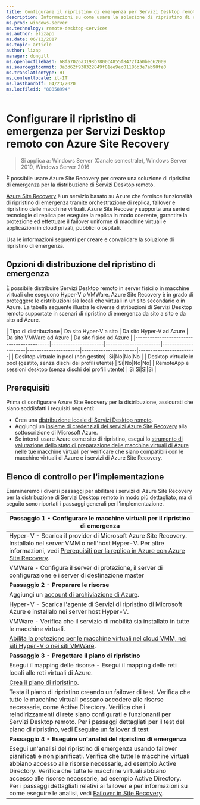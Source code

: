```yaml
---
title: Configurare il ripristino di emergenza per Servizi Desktop remoto con la soluzione di ripristino di emergenza di Azure
description: Informazioni su come usare la soluzione di ripristino di emergenza di Azure per il ripristino di emergenza di una distribuzione di Servizi Desktop remoto
ms.prod: windows-server
ms.technology: remote-desktop-services
ms.author: elizapo
ms.date: 06/12/2017
ms.topic: article
author: lizap
manager: dongill
ms.openlocfilehash: 68fa7026a3198b7800c4855f8472f4a0bec62009
ms.sourcegitcommit: 3a3d62f938322849f81ee9ec01186b3e7ab90fe0
ms.translationtype: HT
ms.contentlocale: it-IT
ms.lasthandoff: 04/23/2020
ms.locfileid: "80858994"
---
```

# <a name="set-up-disaster-recovery-for-rds-using-azure-site-recovery"></a>Configurare il ripristino di emergenza per Servizi Desktop remoto con Azure Site Recovery

>Si applica a: Windows Server (Canale semestrale), Windows Server 2019, Windows Server 2016

È possibile usare Azure Site Recovery per creare una soluzione di ripristino di emergenza per la distribuzione di Servizi Desktop remoto. 

[Azure Site Recovery](/azure/site-recovery/site-recovery-overview) è un servizio basato su Azure che fornisce funzionalità di ripristino di emergenza tramite orchestrazione di replica, failover e ripristino delle macchine virtuali. Azure Site Recovery supporta una serie di tecnologie di replica per eseguire la replica in modo coerente, garantire la protezione ed effettuare il failover uniforme di macchine virtuali e applicazioni in cloud privati, pubblici o ospitati. 

Usa le informazioni seguenti per creare e convalidare la soluzione di ripristino di emergenza.

## <a name="disaster-recovery-deployment-options"></a>Opzioni di distribuzione del ripristino di emergenza

È possibile distribuire Servizi Desktop remoto in server fisici o in macchine virtuali che eseguono Hyper-V o VMWare. Azure Site Recovery è in grado di proteggere le distribuzioni sia locali che virtuali in un sito secondario o in Azure. La tabella seguente illustra le diverse distribuzioni di Servizi Desktop remoto supportate in scenari di ripristino di emergenza da sito a sito e da sito ad Azure.

| Tipo di distribuzione                          | Da sito Hyper-V a sito | Da sito Hyper-V ad Azure | Da sito VMWare ad Azure | Da sito fisico ad Azure |
|------------------------------------------|----------------------|-----------------------|---------------------|----------------------|-----------------------|------------------------|
| Desktop virtuale in pool (non gestito)       |Sì|No|No|No |
| Desktop virtuale in pool (gestito, senza dischi dei profili utente) | Sì|No|No|No|
| RemoteApp e sessioni desktop (senza dischi dei profili utente) | Sì|Sì|Sì|Sì  |

## <a name="prerequisites"></a>Prerequisiti

Prima di configurare Azure Site Recovery per la distribuzione, assicurati che siano soddisfatti i requisiti seguenti:

- Crea una [distribuzione locale di Servizi Desktop remoto](rds-deploy-infrastructure.md).
- Aggiungi un [insieme di credenziali dei servizi Azure Site Recovery](/azure/site-recovery/site-recovery-vmm-to-azure#create-a-recovery-services-vault) alla sottoscrizione di Microsoft Azure.
- Se intendi usare Azure come sito di ripristino, esegui lo [strumento di valutazione dello stato di preparazione delle macchine virtuali di Azure](https://azure.microsoft.com/downloads/vm-readiness-assessment/) nelle tue macchine virtuali per verificare che siano compatibili con le macchine virtuali di Azure e i servizi di Azure Site Recovery.
 
## <a name="implementation-checklist"></a>Elenco di controllo per l'implementazione

Esamineremo i diversi passaggi per abilitare i servizi di Azure Site Recovery per la distribuzione di Servizi Desktop remoto in modo più dettagliato, ma di seguito sono riportati i passaggi generali per l'implementazione.

| **Passaggio 1 - Configurare le macchine virtuali per il ripristino di emergenza**                                                                                                                                                                                               |
|--------------------------------------------------------------------------------------------------------------------------------------------------------------------------------------------------------------------------------------------|
| Hyper-V - Scarica il provider di Microsoft Azure Site Recovery. Installalo nel server VMM o nell'host Hyper-V. Per altre informazioni, vedi [Prerequisiti per la replica in Azure con Azure Site Recovery](/azure/site-recovery/site-recovery-prereq).                                                                                                                             |
| VMWare - Configura il server di protezione, il server di configurazione e i server di destinazione master                                                                                                                                                      |
| **Passaggio 2 - Preparare le risorse**                                                                                                                                                                                                           |
| Aggiungi un [account di archiviazione di Azure](/azure/storage/storage-create-storage-account).                                                                                                                                                                                                              |
| Hyper-V - Scarica l'agente di Servizi di ripristino di Microsoft Azure e installalo nei server host Hyper-V.                                                                                                                                     |
| VMWare - Verifica che il servizio di mobilità sia installato in tutte le macchine virtuali.                                                                                                                                                                           |
| [Abilita la protezione per le macchine virtuali nel cloud VMM, nei siti Hyper-V o nei siti VMWare](rds-enable-dr-with-asr.md).                                                                                                                                                                    |
| **Passaggio 3 - Progettare il piano di ripristino**                                                                                                                                                                                                        |
| Esegui il mapping delle risorse - Esegui il mapping delle reti locali alle reti virtuali di Azure.                                                                                                                                                                              |
| [Crea il piano di ripristino](rds-disaster-recovery-plan.md). |
| Testa il piano di ripristino creando un failover di test. Verifica che tutte le macchine virtuali possano accedere alle risorse necessarie, come Active Directory. Verifica che i reindirizzamenti di rete siano configurati e funzionanti per Servizi Desktop remoto. Per i passaggi dettagliati per il test del piano di ripristino, vedi [Eseguire un failover di test](/azure/site-recovery/site-recovery-test-failover-to-azure)|
| **Passaggio 4 - Eseguire un'analisi del ripristino di emergenza**                                                                                                                                                                                                     |
| Esegui un'analisi del ripristino di emergenza usando failover pianificati e non pianificati. Verifica che tutte le macchine virtuali abbiano accesso alle risorse necessarie, ad esempio Active Directory. Verifica che tutte le macchine virtuali abbiano accesso alle risorse necessarie, ad esempio Active Directory. Per i passaggi dettagliati relativi ai failover e per informazioni su come eseguire le analisi, vedi [Failover in Site Recovery](/azure/site-recovery/site-recovery-failover).|


